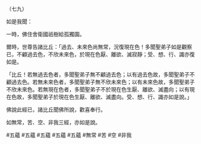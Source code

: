 （七九）

如是我聞：

一時，佛住舍衛國祇樹給孤獨園。

爾時，世尊告諸比丘：「過去、未來色尚無常，況復現在色！多聞聖弟子如是觀察已，不顧過去色，不欣未來色，於現在色厭、離欲、滅寂靜；受、想、行、識亦復如是。

「比丘！若無過去色者，多聞聖弟子無不顧過去色；以有過去色故，多聞聖弟子不顧過去色。若無未來色者，多聞聖弟子無不欣未來色；以有未來色故，多聞聖弟子不欣未來色。若無現在色者，多聞聖弟子不於現在色生厭、離欲、滅盡向；以有現在色故，多聞聖弟子於現在色生厭、離欲、滅盡向。受、想、行、識亦如是說。」

佛說此經已，諸比丘聞佛所說，歡喜奉行。

如無常，苦、空、非我三經，亦如是說。



#五蘊
#五蘊
#五蘊
#五蘊
#五蘊
#無常
#苦
#空
#非我
